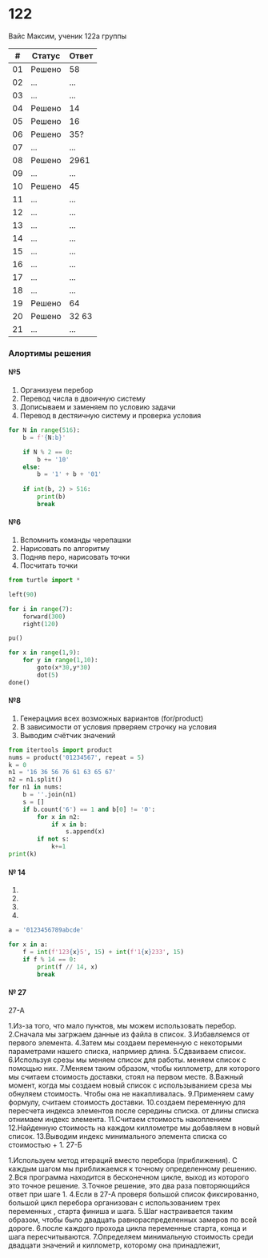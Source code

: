 # 122
Вайс Максим, ученик 122а группы

| # | Статус | Ответ |
| ------ | ------ | ------ |
| 01 | Решено | 58 |
| 02 | ... | ... |
| 03 | ... | ... |
| 04 | Решено | 14 |
| 05 | Решено | 16 |
| 06 | Решено | 35? |
| 07 | ... | ... |
| 08 | Решено | 2961 |
| 09 | ... | ... |
| 10 | Решено | 45 |
| 11 | ... | ... |
| 12 | ... | ... |
| 13 | ... | ... |
| 14 | ... | ... |
| 15 | ... | ... |
| 16 | ... | ... |
| 17 | ... | ... |
| 18 | ... | ... |
| 19 | Решено | 64 |
| 20 | Решено | 32 63 |
| 21 | ... | ... |




### Алортимы решения

#### №5

1. Организуем перебор
2. Перевод числа в двоичную систему
3. Дописываем и заменяем по условию задачи
4. Перевод в дестяичную систему и проверка условия

```python
for N in range(516):
    b = f'{N:b}'

    if N % 2 == 0: 
        b += '10'
    else:
        b = '1' + b + '01'
    
    if int(b, 2) > 516:
        print(b)
        break
```

#### №6

1. Вспомнить команды черепашки
2. Нарисовать по алгоритму
3. Подняв перо, нарисовать точки
4. Посчитать точки

```python
from turtle import *

left(90)

for i in range(7):
    forward(300)
    right(120)

pu()

for x in range(1,9):
    for y in range(1,10):
        goto(x*30,y*30)
        dot(5)
done()
```

#### №8

1. Генерацмия всех возможных вариантов (for/product)
2. В зависимости от условия прверяем строчку на условия
3. Выводим счётчик значений

```python
from itertools import product
nums = product('01234567', repeat = 5)
k = 0
n1 = '16 36 56 76 61 63 65 67'
n2 = n1.split()
for n1 in nums:
    b = ''.join(n1)
    s = []
    if b.count('6') == 1 and b[0] != '0':
        for x in n2:
            if x in b:
                s.append(x)
        if not s: 
            k+=1
print(k)
```

#### № 14

1. 
2. 
3.
4. 

```python
a = '0123456789abcde'

for x in a:
    f = int(f'123{x}5', 15) + int(f'1{x}233', 15)
    if f % 14 == 0:
        print(f // 14, x)
        break
```

#### № 27
27-А

1.Из-за того, что мало пунктов, мы можем использовать перебор.
2.Сначала мы загржаем данные из файла в список.
3.Избавляемся от первого элемента.
4.Затем мы создаем переменную с некоторыми параметрами нашего списка, напрмиер длина.
5.Сдваиваем список.
6.Используя срезы мы меняем список для работы. меняем список с помощью них.
7.Меняем таким образом, чтобы киллометр, для которого мы считаем стоимость доставки, стоял на первом месте.
8.Важный момент, когда мы создаем новый список с использыванием среза мы обнуляем стоимость. Чтобы она не накапливалась.
9.Применяем саму формулу, считаем стоимость доставки.
10.создаем переменную для пересчета индекса элементов после середины списка. от длины списка отнимаем индекс элемента.
11.Считаем стоимость накоплением
12.Найденную стоимость на каждом киллометре мы добавляем в новый список.
13.Выводим индекс минимального элемента списка со стоимостью + 1.
27-Б

1.Используем метод итераций вместо перебора (приближения). С каждым шагом мы приближаемся к точному определенному решению.
2.Вся программа находится в бесконечном цикле, выход из которого это точное решение.
3.Точное решение, это два раза повторяющийся ответ при шаге 1.
4.Если в 27-А проверя большой список фиксированно, большой цикл перебора организован с использованием трех переменных , старта финиша и шага.
5.Шаг настраивается таким образом, чтобы было двадцать равнораспределенных замеров по всей дороге.
6.после каждого прохода цикла переменные старта, конца и шага пересчитываются.
7.Определяем минимальную стоимость среди двадцати значений и киллометр, которому она принадлежит,
